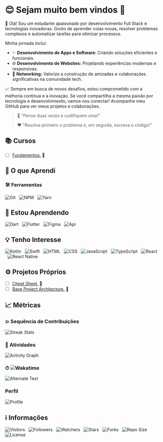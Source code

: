 <!-- Título -->
# &#128522; Sejam muito bem vindos &#128075;

<!-- Descrição -->
&#128075; Olá! Sou um estudante apaixonado por desenvolvimento Full Stack e tecnologias inovadoras. Gosto de aprender coias novas, resolver problemas complexos e automatizar tarefas para otimizar processos.

Minha jornada inclui:

* &#10024; **Desenvolvimento de Apps e Software:** Criando soluções eficientes e funcionais.
* &#127760; **Desenvolvimento de Websites:** Projetando experiências modernas e responsivas.
* &#129309; **Networking:** Valorizo a construção de amizades e colaborações significativas na comunidade tech.

&#128200; Sempre em busca de novos desafios, estou comprometido com a melhoria continua e a inovação. Se você compartilha a mesma paixão por tecnologia e desenvolvimento, vamos nos conectar! Acompanhe meu GitHub para ver meus projetos e colaborações.

<!-- Citações -->
> &#129504; "Pense duas vezes e codifiquem uma!"

> &#10084; "Resolva primeiro o problema e, em seguida, escreva o código!"

<!-- Contatos -->
<!-- ## &#128241; Contatos
<!-- ## <img src="https://media.giphy.com/media/7nXBJW6aiB1Zd6MMcv/giphy.gif" width="30" alt="Contatos"> Contatos

[![Gmail](https://img.shields.io/badge/Gmail-000fff.svg?style=p&logo=Gmail&logoColor=ffffff&labelColor=800080)](mailto:vanderley.1109+github@gmail.com "E-mail")
&nbsp;
[![Telegram](https://img.shields.io/badge/Telegram-000fff.svg?style=p&logo=Telegram&logoColor=ffffff&labelColor=800080)](https://t.me/Devsgeeknerd "Telegram")
&nbsp;
[![WhatsApp](https://img.shields.io/badge/WhatsApp-000fff.svg?style=p&logo=WhatsApp&logoColor=ffffff&labelColor=800080)](https:// "Em breve!")
&nbsp;
[![Website](https://img.shields.io/badge/Website-000fff.svg?style=p&logo=About.me&logoColor=ffffff&labelColor=800080)](https:// "Em breve!") -->

<!-- Rede Sociais -->
<!-- ## &#127760; Redes Sociais

[![LinkedIn](https://img.shields.io/badge/LinkedIn-000fff.svg?style=p&logo=LinkedIn&logoColor=ffffff&labelColor=800080)](https://www.linkedin.com/in/devsgeeknerd "LinkedIn ")
&nbsp;
[![Instagram](https://img.shields.io/badge/Instagram-000fff.svg?style=p&logo=Instagram&logoColor=ffffff&labelColor=800080)](https://instagram.com/Devsgeeknerd "Instagram")
&nbsp;
[![Facebook](https://img.shields.io/badge/Facebook-000fff.svg?style=p&logo=Facebook&logoColor=ffffff&labelColor=800080)](https://facebook.com/Devsgeeknerd "Facebook") -->

<!-- Cursos -->
## &#128218; Cursos

* [ ] [Fundamentos.](https://github.com/Devsgeeknerd/cat-fun) &#128679;
<!-- * [ ] [Front-end.](https://github.com/Devsgeeknerd/cat-fro-end) &#128274; -->
<!-- * [ ] [Back-end.](https://github.com/Devsgeeknerd/cat-bac-end) &#128274; -->
<!-- * [ ] [Bancos de Dados.](https://github.com/Devsgeeknerd/cat-ban-dad) &#128274; -->
<!-- * [ ] [Designer de Interação.](https://github.com/cat-des-int) &#128274; -->
<!-- * [ ] [Mobile.](https://github.com/Devsgeeknerd/cat-mob) &#128274; -->
<!-- * [ ] [Cloud Computing.](https://github.com/Devsgeeknerd/cat-clo-com) &#128274; -->
<!-- * [ ] [DevOps.](https://github.com/Devsgeeknerd/cat-dev-ops) &#128274; -->
<!-- * [ ] [Segurança da Informação.](https://github.com/Devsgeeknerd/cat-seg-inf) &#128274; -->
<!-- * [ ] [Data Science.](https://github.com/Devsgeeknerd/cat-dat-sci) &#128274; -->
<!-- * [ ] [Inteligência Artificial.](https://github.com/Devsgeeknerd/cat-int-art) &#128274; -->
<!-- * [ ] [Internet das Coisas (IoT).](https://github.com/Devsgeeknerd/cat-iot) &#128274; -->
<!-- * [ ] [Freelance.](https://github.com/Devsgeeknerd/cat-fre) &#128274; -->
<!-- * [ ] [Marketing.](https://github.com/Devsgeeknerd/cat-mar) &#128274; -->
<!-- * [ ] [Desenvolvimento Pessoal.](https://github.com/Devsgeeknerd/cat-des-pes) &#128274; -->

<!-- Projetos dos Cursos -->
<!-- ### &#128221; Projetos dos Cursos -->

<!-- Aprendizados -->
## &#129489; O que Aprendi

<!-- Linguagens -->
<!-- ### &#128221; Linguagens -->

<!-- Frameworks -->
<!-- ### &#128230; Frameworks -->

<!-- Bibliotecas -->
<!-- ### &#128230; Bibliotecas -->

<!--  Metodologias -->
<!-- ### &#127919; Metodologias Ágeis -->

<!-- Bancos de Dados -->
<!-- ### &#128202; Bancos de Dados -->

<!-- Ferramentas -->
### &#128736; Ferramentas

![Git](https://img.shields.io/badge/Git-000fff.svg?style=p&logo=Git&logoColor=ffffff&labelColor=800080 "Git")
&nbsp;
![NPM](https://img.shields.io/badge/NPM-000fff.svg?style=p&logo=NPM&logoColor=ffffff&labelColor=800080 "NPM")
&nbsp;
![Yarn](https://img.shields.io/badge/Yarn-000fff.svg?style=p&logo=Yarn&logoColor=ffffff&labelColor=800080 "Yarn")
<!-- &nbsp;
![Visual Studio Code](https://img.shields.io/badge/Visual%20Studio%20Code-000fff.svg?style=p&logoColor=ffffff&labelColor=800080 "Visual Studio Code") -->

<!-- Aprendendo -->
## &#128214; Estou Aprendendo

![Dart](https://img.shields.io/badge/Dart-000fff.svg?styel=p&logo=Dart&logoColor=ffffff&labelColor=800080 "Dart")
&nbsp;
![Flutter](https://img.shields.io/badge/Flutter-000fff.svg?style=p&logo=Flutter&logoColor=ffffff&labelColor=800080)
&nbsp;
![Figma](https://img.shields.io/badge/Figma-000fff.svg?style=p&logo=Figma&logoColor=ffffff&labelColor=800080)
&nbsp;
![Api](https://img.shields.io/badge/RESTFul-Api-000fff.svg?style=p&logoColor=ffffff&labelColor=800080 "Api RESTFul")

<!-- Interesse -->
## &#128161; Tenho Interesse

![Kotlin](https://img.shields.io/badge/Kotlin-000fff.svg?style=p&logo=Kotlin&logoColor=ffffff&labelColor=800080 "Kotlin")
&nbsp;
![Swift](https://img.shields.io/badge/Swift-000fff.svg?style=p&logo=Swift&logoColor=ffffff&labelColor=800080 "Swift")
&nbsp;
![HTML](https://img.shields.io/badge/HTML-000fff.svg?style=p&logo=HTML5&logoColor=ffffff&labelColor=800080 "HTML")
&nbsp;
![CSS](https://img.shields.io/badge/CSS-000fff.svg?style=p&logo=CSS3&logoColor=ffffff&labelColor=800080 "CSS")
&nbsp;
![JavaScript](https://img.shields.io/badge/JavaScript-000fff.svg?style=p&logo=JavaScript&logoColor=ffffff&labelColor=800080 "JavaScript")
&nbsp;
![TypeScript](https://img.shields.io/badge/TypeScript-000fff.svg?style=p&logo=TypeScript&logoColor=ffffff&labelColor=800080 "TypeScript")
&nbsp;
![React](https://img.shields.io/badge/React-000fff.svg?style=p&logo=React&logoColor=ffffff&labelColor=800080 "React")
&nbsp;
![React Native](https://img.shields.io/badge/React%20Native-000fff.svg?style=p&logo=React&logoColor=ffffff&labelColor=800080 "React Native")

<!-- Projetos dos Eventos -->
<!-- ## &#128187; Projetos de Eventos Online -->

<!-- * [ ] [Adote um Pet.](https://github.com/Devsgeeknerd/pro-ado-pet-eve-onl) &#128274; -->
<!-- * [ ] [Bolão da Copa.](https://github.com/Devsgeeknerd/pro-bol-cop-eve-onl) &#128274; -->
<!-- * [ ] [Duo eSports.](https://github.com/Devsgeeknerd/pro-duo-esp-eve-onl) &#128274; -->
<!-- * [ ] [Fifa World Cup — Qatar.](https://github.com/Devsgeeknerd/pro-fif-wor-cup-qat-eve-onl) &#128274; -->
<!-- * [ ] [Habits.](https://github.com/Devsgeeknerd/pro-hab-eve-onl) &#128274; -->
<!-- * [ ] [Mundo Invertido.](https://github.com/Devsgeeknerd/pro-mun-inv-eve-onl) &#128274; -->
<!-- * [ ] [My Teacher.](https://github.com/Devsgeeknerd/pro-my-tea-eve-onl) &#128274; -->
<!-- * [ ] [Na Trave.](https://github.com/Devsgeeknerd/pro-na-tra-eve-onl) &#128274; -->
<!-- * [ ] [Vakinha Burger.](https://github.com/Devsgeeknerd/pro-vak-bur-eve-onl) &#128274; -->

<!-- Projetos Próprios -->
## &#9881; Projetos Próprios

* [ ] [Cheat Sheet.](https://github.com/Devsgeeknerd/pro-che-she-pro) &#128679;
* [ ] [Base Project Architecture.](https://github.com/Devsgeeknerd/pro-bas-pro-arc-pro-pro) &#128679;
<!-- * [ ] [Devs Bot.](https://github.com/Devsgeeknerd/pro-dev-bot-pro) &#128274; -->

<!-- Projetos Clones -->
<!-- ## &#128209; Projetos Clones -->

## &#128200; Métricas

<!-- GitHub -->
<!-- ### &#128202; GitHub -->

<!-- ![Paulo Vanderley GitHub Static](https://github-readme-stats-six-eosin-67.vercel.app/api?username=Devsgeeknerd&show=previews,discussions_started,discussions_answered,prs_merged&show_icons=true&rank_icon=percentile&bg_color=DEG,833AB4,FD1D1D,F56040,FCAF45,BC2A8D&title_color=000000&icon_color=ffffff&text_color=262626&include_all_commits=true&count_private=true&cache_seconds=14400&line_height=30&border_radius=12&border_color=fff000&card_with=600&locale=pt-BR&custom_title=Estatísticas%20de%20Paulo%20Vanderley&text_bold=true&ring_color=FAFAFA&number_format=short "Estatísticas") -->

<!-- Foco -->
### &#128165; Sequência de Contribuições

![Streak Stats](https://github-readme-streak-stats.herokuapp.com/?user=Devsgeeknerd&background=FFD700&stroke=000000&ring=1E90FF&fire=FF4500&currStreakNum=FF0000&currStreakLabel=1E2327&sideNums=2F4F4F&sideLabels=1E90FF&dates=1E2327&locale=pt-br "Sequência de Contribuições")

<!-- Top -->
<!-- ### &#11088; Top Linguagens -->

<!-- ![Top Langs](https://github-readme-stats-six-eosin-67.vercel.app/api/top-langs/?username=Devsgeeknerd&langs_count=20&title_color=1E90FF&bg_color=FAFAFA&text_color=262626&card_width=300&custom_title=Top%20Linguagens&layout=pie "Top Linguagens") -->

<!-- Gráfico de Atividades -->
### &#128197; Atividades

![Activity Graph](https://github-readme-activity-graph.vercel.app/graph?username=Devsgeeknerd&bg_color=FFFFFF&color=1E90FF&line=FFD700&point=FF4500&area=true&area_color=BC2A8D&custom_title=Gráfico%20de%20Atividades%20Diárias "Gráfico de Atividades")

<!-- Wakatime -->
### &#9201; ![Wakatime](https://wakatime.com/badge/user/6e6b48c7-dff5-4c32-98d7-4031bd2a5457.svg?style=default "Wakatime")

![Alternate Text](https://wakatime.com/share/@Devsgeeknerd/77d003db-f2b0-43ab-8038-56c1cb8ccdfd.svg)

<!-- Perfil -->
### Perfil

![Profile](https://github-widgetbox.vercel.app/api/profile?username=Devsgeeknerd&data=followers,repositories,commits,stars&theme=nautilus)

<!-- Informações -->
## &#8505; Informações

![Visitors](https://api.visitorbadge.io/api/visitors?path=Devsgeeknerd%2FDevsgeeknerd&label=Visitantes&labelColor=%23700070&labelStyle=none&countColor=%23000fff&style=plastic&color=%23ffffff "Total de Visitantes")
&nbsp;
![Followers](https://img.shields.io/github/followers/Devsgeeknerd?style=p&label=Seguidores&labelColor=800080&color=000fff "Total de Seguidores")
&nbsp;
![Watchers](https://img.shields.io/github/watchers/Devsgeeknerd/Devsgeeknerd?style=p&label=Observadores&labelColor=800080&color=000fff "Total de Observadores")
&nbsp;
![Stars](https://img.shields.io/github/stars/Devsgeeknerd/Devsgeeknerd?style=p&label=Estrelas&labelColor=800080&color=000fff "Total de Estrelas")
&nbsp;
![Forks](https://img.shields.io/github/forks/Devsgeeknerd/Devsgeeknerd?style=p&label=Bifurcações&labelColor=800080&color=000fff "Total de Bifurcações")
&nbsp;
![Repo Size](https://img.shields.io/github/repo-size/Devsgeeknerd/Devsgeeknerd?style=p&label=Tamanho&labelColor=800080&color=000fff "Tamanho do Repositório")
&nbsp;
![License](https://img.shields.io/github/license/Devsgeeknerd/Devsgeeknerd?style=p&label=Licença&labelColor=800080&color=000fff "Licença do Repositório")
